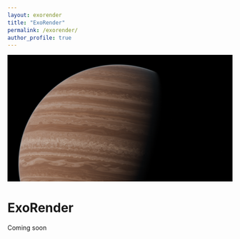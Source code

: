 ```yaml
---
layout: exorender
title: "ExoRender"
permalink: /exorender/
author_profile: true
---
```


<div class="gallery">
<img src="/images/render1.png" alt="Render 1">
</div>

# ExoRender
Coming soon